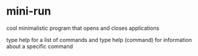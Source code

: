# mini-run
cool minimalistic program that opens and closes applications

type help for a list of commands and
type help (command) for information about a specific command
